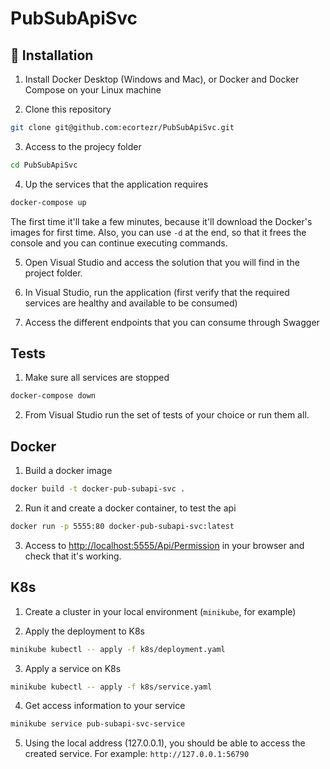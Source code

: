 ﻿# PubSubApiSvc

## 🚀 Installation

1. Install Docker Desktop (Windows and Mac), or Docker and Docker Compose on your Linux machine

2. Clone this repository

```sh
git clone git@github.com:ecortezr/PubSubApiSvc.git
```

3. Access to the projecy folder

```sh
cd PubSubApiSvc
```

4. Up the services that the application requires

```sh
docker-compose up
```

The first time it'll take a few minutes, because it'll download the Docker's images for first time. Also, you can use `-d` at the end, so that it frees the console and you can continue executing commands.

5. Open Visual Studio and access the solution that you will find in the project folder.

6. In Visual Studio, run the application (first verify that the required services are healthy and available to be consumed)

7. Access the different endpoints that you can consume through Swagger

## Tests

1. Make sure all services are stopped

```sh
docker-compose down
```

2. From Visual Studio run the set of tests of your choice or run them all.

## Docker

1. Build a docker image

```sh
docker build -t docker-pub-subapi-svc .
````

2. Run it and create a docker container, to test the api

```sh
docker run -p 5555:80 docker-pub-subapi-svc:latest
````

3. Access to [http://localhost:5555/Api/Permission](http://localhost:5555/Api/Permission) in your browser and check that it's working.

## K8s

1. Create a cluster in your local environment (`minikube`, for example)

2. Apply the deployment to K8s

```sh
minikube kubectl -- apply -f k8s/deployment.yaml
````

3. Apply a service on K8s

```sh
minikube kubectl -- apply -f k8s/service.yaml
````

4. Get access information to your service

```sh
minikube service pub-subapi-svc-service
````

5. Using the local address (127.0.0.1), you should be able to access the created service. For example: `http://127.0.0.1:56790`
